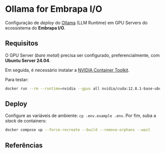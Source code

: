 
# Ollama for Embrapa I/O

Configuração de _deploy_ do [Ollama](https://ollama.com) (LLM Runtime) em GPU Servers do ecossistema do **Embrapa I/O**.

## Requisitos

O GPU Server (_bare metal_) precisa ser configurado, preferencialmente, com **Ubuntu Server 24.04**.

Em seguida, é necessário instalar a [NVIDIA Container Toolkit](https://docs.nvidia.com/datacenter/cloud-native/container-toolkit/latest/install-guide.html#with-apt-ubuntu-debian).

Para testar:

```bash
docker run --rm --runtime=nvidia --gpus all nvidia/cuda:12.8.1-base-ubuntu24.04 nvidia-smi
```

## Deploy

Configure as variáveis de ambiente: `cp .env.example .env`. Por fim, suba a _stack_ de containers:

```bash
docker compose up --force-recreate --build --remove-orphans --wait
```

## Referências


